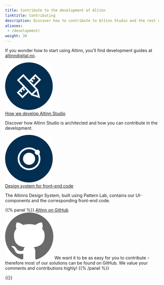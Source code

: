 ```yaml
---
title: Contribute to the development of Altinn
linktitle: Contributing
description: Discover how to contribute to Altinn Studio and the rest of Altinn 3.
aliases:
 - /development/
weight: 30
---
```


If you wonder how to start using Altinn, you'll find development guides at [altinndigital.no](https://altinndigital.no/utvikling).


<div class="a-card a-cardImage mt-3 mb-3">
  <img src="/images/altinnstudio_ikon.svg" alt="Illustrasjon tilganger">
  <div class="a-cardImage-text">
    <a href="/teknologi/altinnstudio/" class="a-linkFeatured ">
      How we develop Altinn Studio
      <i class="ai ai-sm ai-nw ai-nw-right ai-arrowright"></i>
    </a>
    <p class="pt-1">Discover how Altinn Studio is architected and how you can contribute in the development.
</p></div>
</div>

<div class="a-card a-cardImage mt-3 mb-3">
  <img src="/images/designsystem_ikon.svg" alt="Illustrasjon utviklingsguider">
  <div class="a-cardImage-text">
    <a href="/teknologi/front-end-designsystem/" class="a-linkFeatured">
      Design system for front-end code
      <i class="ai ai-sm ai-nw ai-nw-right ai-arrowright"></i>
    </a>
    <p class="pt-1">The Altinns Design System, built using Pattern Lab, contains our UI-components and the corresponding front-end code. </p>
  </div>
</div>

{{% panel %}}
<a href="https://github.com/altinn" class="a-linkFeatured">
    Altinn on GitHub
</a><br>
<img class="float-right" src="/images/github.svg" alt="GitHub logo">
We want it to be as easy for you to contribute - therefore most of our solutions can be found on GitHub. We value your comments and contributions highly!
{{% /panel %}}


{{<children description="true">}}
